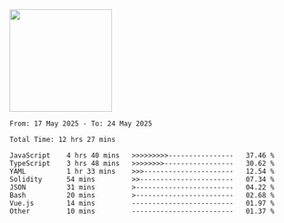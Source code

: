 <img height="180em" src="https://github-readme-stats-eight-theta.vercel.app/api?username=bkundev&show_icons=true&theme=radical&include_all_commits=true&count_private=true"/>
<!--START_SECTION:waka-->

```all_time
From: 17 May 2025 - To: 24 May 2025

Total Time: 12 hrs 27 mins

JavaScript    4 hrs 40 mins   >>>>>>>>>----------------   37.46 %
TypeScript    3 hrs 48 mins   >>>>>>>>-----------------   30.62 %
YAML          1 hr 33 mins    >>>----------------------   12.54 %
Solidity      54 mins         >>-----------------------   07.34 %
JSON          31 mins         >------------------------   04.22 %
Bash          20 mins         >------------------------   02.68 %
Vue.js        14 mins         -------------------------   01.97 %
Other         10 mins         -------------------------   01.37 %
```

<!--END_SECTION:waka-->
